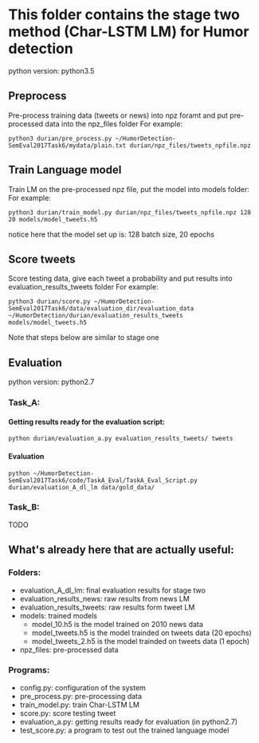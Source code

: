 # This folder contains the stage two method (Char-LSTM LM) for Humor detection
python version: python3.5
## Preprocess 
Pre-process training data (tweets or news) into npz foramt and put pre-processed data into the npz_files folder
For example:
```
python3 durian/pre_process.py ~/HumorDetection-SemEval2017Task6/mydata/plain.txt durian/npz_files/tweets_npfile.npz
```
## Train Language model 
Train LM on the pre-processed npz file, put the model into models folder:
For example:
```
python3 durian/train_model.py durian/npz_files/tweets_npfile.npz 128 20 models/model_tweets.h5
```
notice here that the model set up is: 128 batch size, 20 epochs
## Score tweets
Score testing data, give each tweet a probability and put results into evaluation_results_tweets folder
For example:
```
python3 durian/score.py ~/HumorDetection-SemEval2017Task6/data/evaluation_dir/evaluation_data ~/HumorDetection/durian/evaluation_results_tweets models/model_tweets.h5
```
Note that steps below are similar to stage one
## Evaluation
python version: python2.7
### Task_A:
#### Getting results ready for the evaluation script:
```
python durian/evaluation_a.py evaluation_results_tweets/ tweets
```
#### Evaluation
```
python ~/HumorDetection-SemEval2017Task6/code/TaskA_Eval/TaskA_Eval_Script.py durian/evaluation_A_dl_lm data/gold_data/
```
### Task_B:
TODO

## What's already here that are actually useful:
### Folders:
- evaluation_A_dl_lm: final evaluation results for stage two
- evaluation_results_news: raw results from news LM
- evaluation_results_tweets: raw results form tweet LM
- models: trained models
  - model_10.h5 is the model trained on 2010 news data
  - model_tweets.h5 is the model trainded on tweets data (20 epochs)
  - model_tweets_2.h5 is the model trainded on tweets data (1 epoch)
- npz_files: pre-processed data
### Programs:
- config.py: configuration of the system
- pre_process.py: pre-processing data
- train_model.py: train Char-LSTM LM
- score.py: score testing tweet
- evaluation_a.py: getting results ready for evaluation (in python2.7)
- test_score.py: a program to test out the trained language model


